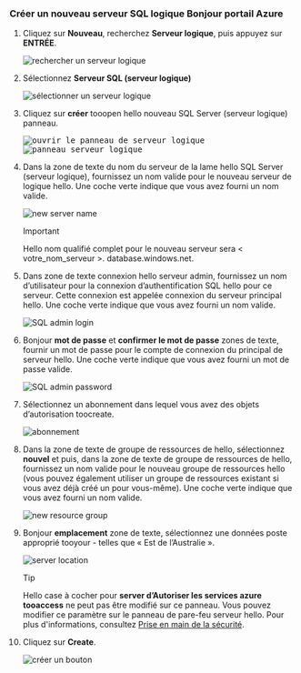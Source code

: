 ### <a name="create-a-new-logical-sql-server-in-hello-azure-portal"></a>Créer un nouveau serveur SQL logique Bonjour portail Azure

1. Cliquez sur **Nouveau**, recherchez **Serveur logique**, puis appuyez sur **ENTRÉE**.

    ![rechercher un serveur logique](./media/sql-data-warehouse-create-logical-server/search-logical-server.png)
2. Sélectionnez **Serveur SQL (serveur logique)** 

    ![sélectionner un serveur logique](./media/sql-data-warehouse-create-logical-server/select-logical-server.png)
  
3. Cliquez sur **créer** tooopen hello nouveau SQL Server (serveur logique) panneau.

   <kbd>![ouvrir le panneau de serveur logique](./media/sql-data-warehouse-create-logical-server/open-logical-server-blade.png) </kbd> <kbd> ![panneau serveur logique](./media/sql-data-warehouse-create-logical-server/logical-server-blade.png)</kbd>
  
3. Dans la zone de texte du nom du serveur de la lame hello SQL Server (serveur logique), fournissez un nom valide pour le nouveau serveur de logique hello. Une coche verte indique que vous avez fourni un nom valide.
    
    ![new server name](./media/sql-data-warehouse-create-logical-server/new-name-logical-server.png)

    > [!IMPORTANT]
    > Hello nom qualifié complet pour le nouveau serveur sera < votre_nom_serveur >. database.windows.net.
    >
    
4. Dans zone de texte connexion hello serveur admin, fournissez un nom d’utilisateur pour la connexion d’authentification SQL hello pour ce serveur. Cette connexion est appelée connexion du serveur principal hello. Une coche verte indique que vous avez fourni un nom valide.
    
    ![SQL admin login](./media/sql-data-warehouse-create-logical-server/sql-admin-login.png)
5. Bonjour **mot de passe** et **confirmer le mot de passe** zones de texte, fournir un mot de passe pour le compte de connexion du principal de serveur hello. Une coche verte indique que vous avez fourni un mot de passe valide.
    
    ![SQL admin password](./media/sql-data-warehouse-create-logical-server/sql-admin-password.png)
6. Sélectionnez un abonnement dans lequel vous avez des objets d’autorisation toocreate.

    ![abonnement](./media/sql-data-warehouse-create-logical-server/subscription.png)
7. Dans la zone de texte de groupe de ressources de hello, sélectionnez **nouvel** et puis, dans la zone de texte de groupe de ressources de hello, fournissez un nom valide pour le nouveau groupe de ressources hello (vous pouvez également utiliser un groupe de ressources existant si vous avez déjà créé un pour vous-même). Une coche verte indique que vous avez fourni un nom valide.

    ![new resource group](./media/sql-data-warehouse-create-logical-server/new-resource-group.png)

8. Bonjour **emplacement** zone de texte, sélectionnez une données poste approprié tooyour - telles que « Est de l’Australie ».
    
    ![server location](./media/sql-data-warehouse-create-logical-server/server-location.png)
    
    > [!TIP]
    > Hello case à cocher pour **server d’Autoriser les services azure tooaccess** ne peut pas être modifié sur ce panneau. Vous pouvez modifier ce paramètre sur le panneau de pare-feu serveur hello. Pour plus d'informations, consultez [Prise en main de la sécurité](../articles/sql-database/sql-database-manage-servers-portal.md).
    >
    
9. Cliquez sur **Create**.

    ![créer un bouton](./media/sql-data-warehouse-create-logical-server/create.png)

